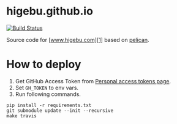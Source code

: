 # higebu.github.io

[![Build Status](https://travis-ci.org/higebu/higebu.github.io.svg?branch=source)](https://travis-ci.org/higebu/higebu.github.io)

Source code for [www.higebu.com][1] based on [pelican][2].

# How to deploy

1. Get GitHub Access Token from [Personal access tokens page](https://github.com/settings/tokens).
2. Set `GH_TOKEN` to env vars.
3. Run following commands.

```
pip install -r requirements.txt
git submodule update --init --recursive
make travis
```

 [1]: http://www.higebu.com/
 [2]: http://docs.getpelican.com/
